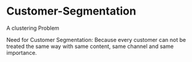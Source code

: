# Customer-Segmentation
A clustering Problem

Need for Customer Segmentation:
Because every customer can not be treated the same way with same content, same channel and same importance.
